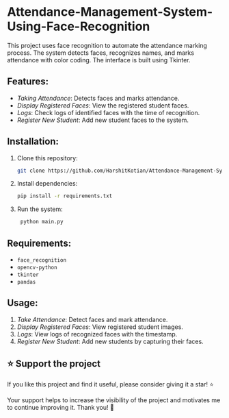 # Attendance-Management-System-Using-Face-Recognition

This project uses face recognition to automate the attendance marking process. The system detects faces, recognizes names, and marks attendance with color coding. The interface is built using Tkinter.

## Features:
- *Taking Attendance*: Detects faces and marks attendance.
- *Display Registered Faces*: View the registered student faces.
- *Logs*: Check logs of identified faces with the time of recognition.
- *Register New Student*: Add new student faces to the system.

## Installation:

1. Clone this repository:
    ```bash
    git clone https://github.com/HarshitKotian/Attendance-Management-System-Using-Face-Recognition
   ```
    

2. Install dependencies:
    ```bash
    pip install -r requirements.txt
    ```

3. Run the system:
   ```bash
    python main.py
   ```
   
    

## Requirements:
- `face_recognition`
- `opencv-python`
- `tkinter`
- `pandas`

## Usage:
1. *Take Attendance*: Detect faces and mark attendance.
2. *Display Registered Faces*: View registered student images.
3. *Logs*: View logs of recognized faces with the timestamp.
4. *Register New Student*: Add new students by capturing their faces.

## ⭐️ Support the project

If you like this project and find it useful, please consider giving it a star! ⭐️

Your support helps to increase the visibility of the project and motivates me to continue improving it. Thank you! 🙏
